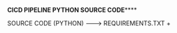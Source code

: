 ******************************CICD PIPELINE PYTHON SOURCE CODE**********************************


SOURCE CODE (PYTHON)  ---> REQUIREMENTS.TXT + 
